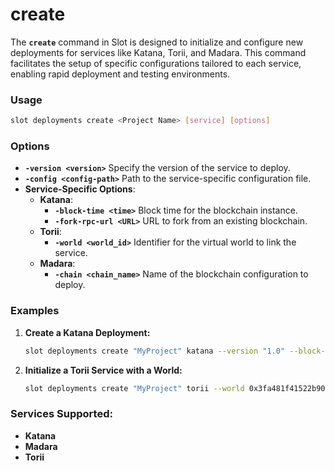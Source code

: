 # create

The **`create`** command in Slot is designed to initialize and configure new deployments for services like Katana, Torii, and Madara. This command facilitates the setup of specific configurations tailored to each service, enabling rapid deployment and testing environments.

### **Usage**

```sh
slot deployments create <Project Name> [service] [options]
```

### **Options**

- **`-version <version>`** Specify the version of the service to deploy.
- **`-config <config-path>`** Path to the service-specific configuration file.
- **Service-Specific Options**:
    - **Katana**:
        - **`-block-time <time>`** Block time for the blockchain instance.
        - **`-fork-rpc-url <URL>`** URL to fork from an existing blockchain.
    - **Torii**:
        - **`-world <world_id>`** Identifier for the virtual world to link the service.
    - **Madara**:
        - **`-chain <chain_name>`** Name of the blockchain configuration to deploy.

### **Examples**

1. **Create a Katana Deployment:**
    
    ```sh
    slot deployments create "MyProject" katana --version "1.0" --block-time 10
    ```
    
2. **Initialize a Torii Service with a World:**
    
    ```sh
    slot deployments create "MyProject" torii --world 0x3fa481f41522b90b3684ecfab7650c259a76387fab9c380b7a959e3d4ac69f
    ```

### **Services Supported:**

- **Katana**
- **Madara**
- **Torii**